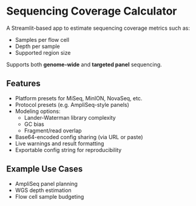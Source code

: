 # Sequencing Coverage Calculator

A Streamlit-based app to estimate sequencing coverage metrics such as:

- Samples per flow cell  
- Depth per sample  
- Supported region size  

Supports both **genome-wide** and **targeted panel** sequencing.

## Features

- Platform presets for MiSeq, MinION, NovaSeq, etc.
- Protocol presets (e.g. AmpliSeq-style panels)
- Modeling options:  
  - Lander-Waterman library complexity  
  - GC bias  
  - Fragment/read overlap
- Base64-encoded config sharing (via URL or paste)
- Live warnings and result formatting
- Exportable config string for reproducibility


## Example Use Cases
- AmpliSeq panel planning
- WGS depth estimation
- Flow cell sample budgeting